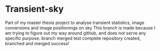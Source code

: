 # Transient-sky
Part of my master thesis project to analyse transient statistics, image conversions and image positionings on sky
This branch is made because I am trying to figure out my way around github, and does not serve any specific purpose.
branch merged
test complete
repository created, branched and merged
success!
